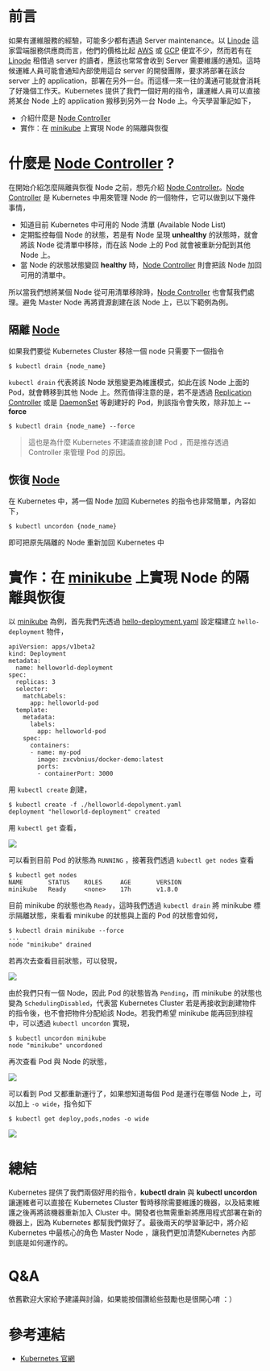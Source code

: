# 前言
如果有運維服務的經驗，可能多少都有遇過 Server maintenance。以 [Linode](https://www.linode.com/) 這家雲端服務供應商而言，他們的價格比起 [AWS](https://aws.amazon.com) 或 [GCP](https://cloud.google.com/?hl=zh-tw) 便宜不少，然而若有在 [Linode](https://www.linode.com/) 租借過  server 的讀者，應該也常常會收到 Server 需要維護的通知。這時候運維人員可能會通知內部使用這台 server 的開發團隊，要求將部署在該台 server 上的 application，部署在另外一台。而這樣一來一往的溝通可能就會消耗了好幾個工作天。Kubernetes 提供了我們一個好用的指令，讓運維人員可以直接將某台 Node 上的 application 搬移到另外一台 Node 上。今天學習筆記如下，

- 介紹什麼是 [Node Controller](https://kubernetes.io/docs/concepts/architecture/nodes/#node-controller)
- 實作：在 [minikube](https://github.com/kubernetes/minikube) 上實現 Node 的隔離與恢復

# 什麼是 [Node Controller](https://kubernetes.io/docs/concepts/architecture/nodes/#node-controller) ?
在開始介紹怎麼隔離與恢復 Node 之前，想先介紹 [Node Controller](https://kubernetes.io/docs/concepts/architecture/nodes/#node-controller)。[Node Controller](https://kubernetes.io/docs/concepts/architecture/nodes/#node-controller) 是 Kubernetes 中用來管理 Node 的一個物件，它可以做到以下幾件事情，
- 知道目前 Kubernetes 中可用的 Node 清單 (Available Node List)
- 定期監控每個 Node 的狀態，若是有 Node 呈現 **unhealthy** 的狀態時，就會將該 Node 從清單中移除，而在該 Node 上的 Pod 就會被重新分配到其他 Node 上。
- 當 Node 的狀態狀態變回 **healthy** 時，[Node Controller](https://kubernetes.io/docs/concepts/architecture/nodes/#node-controller) 則會把該 Node 加回可用的清單中。

所以當我們想將某個 Node 從可用清單移除時，[Node Controller](https://kubernetes.io/docs/concepts/architecture/nodes/#node-controller) 也會幫我們處理。避免 Master Node 再將資源創建在該 Node 上，已以下範例為例。

## 隔離 [Node](https://kubernetes.io/docs/concepts/architecture/nodes) 

如果我們要從 Kubernetes Cluster 移除一個 node 只需要下一個指令

```
$ kubectl drain {node_name}
```


`kubectl drain` 代表將該 Node 狀態變更為維護模式，如此在該 Node 上面的 Pod，就會轉移到其他 Node 上。然而值得注意的是，若不是透過 [Replication Controller](https://kubernetes.io/docs/concepts/workloads/controllers/replicationcontroller/) 或是 [DaemonSet](https://kubernetes.io/docs/concepts/workloads/controllers/daemonset/) 等創建好的 Pod，則該指令會失敗，除非加上 **--force**

```
$ kubectl drain {node_name} --force
```

> 這也是為什麼 Kubernetes 不建議直接創建 Pod ，而是推存透過 Controller 來管理 Pod 的原因。


## 恢復 [Node](https://kubernetes.io/docs/concepts/architecture/nodes) 

在 Kubernetes 中，將一個 Node 加回 Kubernetes 的指令也非常簡單，內容如下，

```
$ kubectl uncordon {node_name} 
```

即可把原先隔離的 Node 重新加回 Kubernetes 中

# 實作：在 [minikube](https://github.com/kubernetes/minikube) 上實現 Node 的隔離與恢復

以 [minikube](https://github.com/kubernetes/minikube) 為例，首先我們先透過 [hello-deployment.yaml](https://github.com/zxcvbnius/k8s-30-day-sharing/blob/master/Day28/demo-nodes/helloworld-depolyment.yaml) 設定檔建立 `hello-deployment` 物件，

```
apiVersion: apps/v1beta2
kind: Deployment
metadata:
  name: helloworld-deployment
spec:
  replicas: 3
  selector:
    matchLabels:
      app: helloworld-pod
  template:
    metadata:
      labels:
        app: helloworld-pod
    spec:
      containers:
      - name: my-pod
        image: zxcvbnius/docker-demo:latest
        ports:
        - containerPort: 3000
```


用 `kubectl create` 創建，

```
$ kubectl create -f ./helloworld-depolyment.yaml
deployment "helloworld-deployment" created
```

用 `kubectl get` 查看，

![](https://github.com/zxcvbnius/k8s-30-day-sharing/blob/master/Day28/kubectl-get-all.png?raw=true)

可以看到目前 Pod 的狀態為 `RUNNING` ，接著我們透過 `kubectl get nodes` 查看

```
$ kubectl get nodes
NAME       STATUS    ROLES     AGE       VERSION
minikube   Ready     <none>    17h       v1.8.0
```

目前 minikube 的狀態也為 `Ready`，這時我們透過 `kubectl drain` 將 minikube 標示隔離狀態，來看看 minikube 的狀態與上面的 Pod 的狀態會如何，

```
$ kubectl drain minikube --force
...
node "minikube" drained
```

若再次去查看目前狀態，可以發現，

![](https://github.com/zxcvbnius/k8s-30-day-sharing/blob/master/Day28/kubectl-get-all-2.png?raw=true)

由於我們只有一個 Node，因此 Pod 的狀態皆為 `Pending`，而 minikube 的狀態也變為 `SchedulingDisabled`，代表當 Kubernetes Cluster 若是再接收到創建物件的指令後，也不會把物件分配給該 Node。若我們希望 minikube 能再回到排程中，可以透過 `kubectl uncordon` 實現，

```
$ kubectl uncordon minikube
node "minikube" uncordoned
```

再次查看 Pod 與 Node 的狀態，

![](https://github.com/zxcvbnius/k8s-30-day-sharing/blob/master/Day28/kubectl-get-all-3.png?raw=true)

可以看到 Pod 又都重新運行了，如果想知道每個 Pod 是運行在哪個 Node 上，可以加上 `-o wide`，指令如下

```
$ kubectl get deploy,pods,nodes -o wide
```


![](https://github.com/zxcvbnius/k8s-30-day-sharing/blob/master/Day28/kubectl-get-all-4.png?raw=true)

# 總結
Kubernetes 提供了我們兩個好用的指令，**kubectl drain** 與 **kubectl uncordon** 讓運維者可以直接在 Kubernetes Cluster 暫時移除需要維護的機器，以及結束維護之後再將該機器重新加入 Cluster 中。開發者也無需重新將應用程式部署在新的機器上，因為 Kubernetes 都幫我們做好了。最後兩天的學習筆記中，將介紹 Kubernetes 中最核心的角色 Master Node ，讓我們更加清楚Kubernetes 內部到底是如何運作的。


# Q&A
依舊歡迎大家給予建議與討論，如果能按個讚給些鼓勵也是很開心唷 ：）

# 參考連結
- [Kubernetes 官網](https://kubernetes.io)
